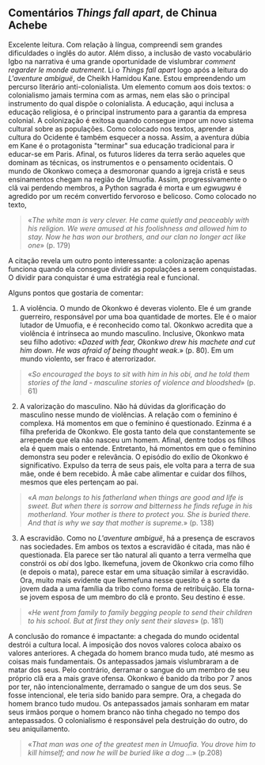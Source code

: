 ## Comentários *Things fall apart*, de Chinua Achebe

Excelente leitura. 
Com relação à língua, compreendi sem grandes dificuldades o inglês do autor. Além disso, a inclusão de vasto vocabulário Igbo na narrativa é uma grande oportunidade de vislumbrar *comment regarder le monde autrement*. 
Li o *Things fall apart* logo após a leitura do *L'aventure ambiguë*, de Cheikh Hamidou Kane. Estou empreendendo um percurso literário anti-colonialista. Um elemento comum aos dois textos: o colonialismo jamais termina com as armas, nem elas são o principal instrumento do qual dispõe o colonialista. A educação, aqui inclusa a educação religiosa, é o principal instrumento para a garantia da empresa colonial. A colonização é exitosa quando consegue impor um novo sistema cultural sobre as populações. Como colocado nos textos, aprender a cultura do Ocidente é também esquecer a nossa. Assim, a aventura dúbia em Kane é o protagonista "terminar" sua educação tradicional para ir educar-se em Paris. Afinal, os futuros líderes da terra serão aqueles que dominam as técnicas, os instrumentos e o pensamento ocidentais. O mundo de Okonkwo começa a desmoronar quando a igreja cristã e seus ensinamentos chegam na região de Umuofia. Assim, progressivamente o clã vai perdendo membros, a Python sagrada é morta e um *egwugwu* é agredido por um recém convertido fervoroso e belicoso. Como colocado no texto, 
> «*The white man is very clever. He came quietly and peaceably with his religion. We were amused at his foolishness and allowed him to stay. Now he has won our brothers, and our clan no longer act like one*» (p. 179)

A citação revela um outro ponto interessante: a colonização apenas funciona quando ela consegue dividir as populações a serem conquistadas. O dividir para conquistar é uma estratégia real e funcional. 

Alguns pontos que gostaria de comentar: 
1. A violência. O mundo de Okonkwo é deveras violento. Ele é um grande guerreiro, responsável por uma boa quantidade de mortes. Ele é o maior lutador de Umuofia, e é reconhecido como tal. Okonkwo acredita que a violência é intrínseca ao mundo masculino. Inclusive, Okonkwo mata seu filho adotivo: «*Dazed with fear, Okonkwo drew his machete and cut him down. He was afraid of being thought weak.*» (p. 80). Em um mundo violento, ser fraco é aterrorizador.  
> «*So encouraged the boys to sit with him in his obi, and he told them stories of the land - masculine stories of violence and bloodshed*» (p. 61)
2. A valorização do masculino. Não há dúvidas da glorificação do masculino nesse mundo de violências. A relação com o feminino é complexa. Há momentos em que o feminino é questionado. Ezinma é a filha preferida de Okonkwo. Ele gosta tanto dela que constantemente se arrepende que ela não nasceu um homem. Afinal, dentre todos os filhos ela é quem mais o entende. Entretanto, há momentos em que o feminino demonstra seu poder e relevância. O episódio do exílio de Okonkwo é significativo. Expulso da terra de seus pais, ele volta para a terra de sua mãe, onde é bem recebido. À mãe cabe alimentar e cuidar dos filhos, mesmos que eles pertençam ao pai.
>«*A man belongs to his fatherland when things are good and life is sweet. But when there is sorrow and bitterness he finds refuge in his motherland. Your mother is there to protect you. She is buried there. And that is why we say that mother is supreme.*» (p. 138) 
3. A escravidão. Como no *L'aventure ambiguë*, há a presença de escravos nas sociedades. Em ambos os textos a escravidão é citada, mas não é questionada. Ela parece ser tão natural ali quanto a terra vermelha que constrói os *obi* dos Igbo. Ikemefuna, jovem de Okonkwo cria como filho (e depois o mata), parece estar em uma situação similar à escravidão. Ora, muito mais evidente que Ikemefuna nesse quesito é a sorte da jovem dada a uma família da tribo como forma de retribuição. Ela torna-se jovem esposa de um membro do clã e pronto. Seu destino é esse.
> «*He went from family to family begging people to send their children to his school. But at first they only sent their slaves*» (p. 181)

A conclusão do romance é impactante: a chegada do mundo ocidental destrói a cultura local. A imposição dos novos valores coloca abaixo os valores anteriores. A chegada do homem branco muda tudo, até mesmo as coisas mais fundamentais. Os antepassados jamais vislumbraram a de matar dos seus. Pelo contrário, derramar o sangue do um membro de seu próprio clã era a mais grave ofensa. Okonkwo é banido da tribo por 7 anos por ter, não intencionalmente, derramado o sangue de um dos seus. Se fosse intencional, ele teria sido banido para sempre. Ora, a chegada do homem branco tudo mudou. Os antepassados jamais sonharam em matar seus irmãos porque o homem branco não tinha chegado no tempo dos antepassados. O colonialismo é responsável pela destruição do outro, do seu aniquilamento.
> «*That man was one of the greatest men in Umuofia. You drove him to kill himself; and now he will be buried like a dog ...*» (p.208)
